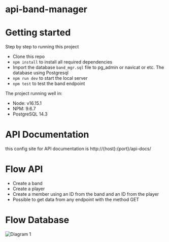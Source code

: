 # api-band-manager

# Getting started
Step by step to running this project
- Clone this repo
- `npm install` to install all required dependencies
- Import the database `band_mgr.sql` file to pg_admin or navicat or etc. The database using Postgresql
- `npm run dev` to start the local server
- `npm test` to test the band endpoint

The project running well in:
- Node: v16.15.1
- NPM: 9.6.7
- PostgreSQL 14.3

# API Documentation
this config site for API documentation is http://{host}:{port}/api-docs/

# Flow API
- Create a band
- Create a player
- Create a member using an ID from the band and an ID from the player
- Possible to get data from any endpoint with the method GET  

# Flow Database
![Diagram 1](https://github.com/dwikiramadhan/api-band-manager/assets/10826698/215bd2eb-1870-4c99-8937-5538391de500)

